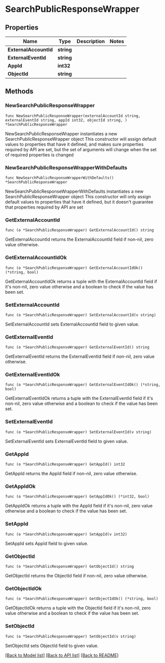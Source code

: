 # SearchPublicResponseWrapper

## Properties

Name | Type | Description | Notes
------------ | ------------- | ------------- | -------------
**ExternalAccountId** | **string** |  | 
**ExternalEventId** | **string** |  | 
**AppId** | **int32** |  | 
**ObjectId** | **string** |  | 

## Methods

### NewSearchPublicResponseWrapper

`func NewSearchPublicResponseWrapper(externalAccountId string, externalEventId string, appId int32, objectId string, ) *SearchPublicResponseWrapper`

NewSearchPublicResponseWrapper instantiates a new SearchPublicResponseWrapper object
This constructor will assign default values to properties that have it defined,
and makes sure properties required by API are set, but the set of arguments
will change when the set of required properties is changed

### NewSearchPublicResponseWrapperWithDefaults

`func NewSearchPublicResponseWrapperWithDefaults() *SearchPublicResponseWrapper`

NewSearchPublicResponseWrapperWithDefaults instantiates a new SearchPublicResponseWrapper object
This constructor will only assign default values to properties that have it defined,
but it doesn't guarantee that properties required by API are set

### GetExternalAccountId

`func (o *SearchPublicResponseWrapper) GetExternalAccountId() string`

GetExternalAccountId returns the ExternalAccountId field if non-nil, zero value otherwise.

### GetExternalAccountIdOk

`func (o *SearchPublicResponseWrapper) GetExternalAccountIdOk() (*string, bool)`

GetExternalAccountIdOk returns a tuple with the ExternalAccountId field if it's non-nil, zero value otherwise
and a boolean to check if the value has been set.

### SetExternalAccountId

`func (o *SearchPublicResponseWrapper) SetExternalAccountId(v string)`

SetExternalAccountId sets ExternalAccountId field to given value.


### GetExternalEventId

`func (o *SearchPublicResponseWrapper) GetExternalEventId() string`

GetExternalEventId returns the ExternalEventId field if non-nil, zero value otherwise.

### GetExternalEventIdOk

`func (o *SearchPublicResponseWrapper) GetExternalEventIdOk() (*string, bool)`

GetExternalEventIdOk returns a tuple with the ExternalEventId field if it's non-nil, zero value otherwise
and a boolean to check if the value has been set.

### SetExternalEventId

`func (o *SearchPublicResponseWrapper) SetExternalEventId(v string)`

SetExternalEventId sets ExternalEventId field to given value.


### GetAppId

`func (o *SearchPublicResponseWrapper) GetAppId() int32`

GetAppId returns the AppId field if non-nil, zero value otherwise.

### GetAppIdOk

`func (o *SearchPublicResponseWrapper) GetAppIdOk() (*int32, bool)`

GetAppIdOk returns a tuple with the AppId field if it's non-nil, zero value otherwise
and a boolean to check if the value has been set.

### SetAppId

`func (o *SearchPublicResponseWrapper) SetAppId(v int32)`

SetAppId sets AppId field to given value.


### GetObjectId

`func (o *SearchPublicResponseWrapper) GetObjectId() string`

GetObjectId returns the ObjectId field if non-nil, zero value otherwise.

### GetObjectIdOk

`func (o *SearchPublicResponseWrapper) GetObjectIdOk() (*string, bool)`

GetObjectIdOk returns a tuple with the ObjectId field if it's non-nil, zero value otherwise
and a boolean to check if the value has been set.

### SetObjectId

`func (o *SearchPublicResponseWrapper) SetObjectId(v string)`

SetObjectId sets ObjectId field to given value.



[[Back to Model list]](../README.md#documentation-for-models) [[Back to API list]](../README.md#documentation-for-api-endpoints) [[Back to README]](../README.md)


